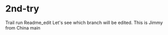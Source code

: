 # 2nd-try
Trail run
Readme_edit
Let's see which branch will be edited.
This is Jimmy from China
main
